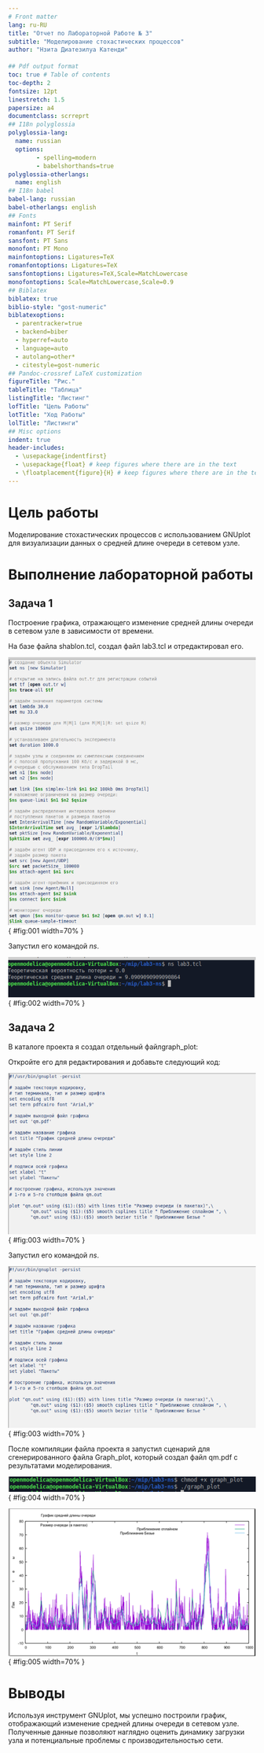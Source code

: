 ```yaml
---
# Front matter
lang: ru-RU
title: "Отчет по Лабораторной Работе № 3"
subtitle: "Моделирование стохастических процессов"
author: "Нзита Диатезилуа Катенди"

## Pdf output format
toc: true # Table of contents
toc-depth: 2
fontsize: 12pt
linestretch: 1.5
papersize: a4
documentclass: scrreprt
## I18n polyglossia
polyglossia-lang:
  name: russian
  options:
        - spelling=modern
        - babelshorthands=true
polyglossia-otherlangs:
  name: english
## I18n babel
babel-lang: russian
babel-otherlangs: english
## Fonts
mainfont: PT Serif
romanfont: PT Serif
sansfont: PT Sans
monofont: PT Mono
mainfontoptions: Ligatures=TeX
romanfontoptions: Ligatures=TeX
sansfontoptions: Ligatures=TeX,Scale=MatchLowercase
monofontoptions: Scale=MatchLowercase,Scale=0.9
## Biblatex
biblatex: true
biblio-style: "gost-numeric"
biblatexoptions:
  - parentracker=true
  - backend=biber
  - hyperref=auto
  - language=auto
  - autolang=other*
  - citestyle=gost-numeric
## Pandoc-crossref LaTeX customization
figureTitle: "Рис."
tableTitle: "Таблица"
listingTitle: "Листинг"
lofTitle: "Цель Работы"
lotTitle: "Ход Работы"
lolTitle: "Листинги"
## Misc options
indent: true
header-includes:
  - \usepackage{indentfirst}
  - \usepackage{float} # keep figures where there are in the text
  - \floatplacement{figure}{H} # keep figures where there are in the text
---
```


# Цель работы
 
 Моделирование стохастических процессов с использованием GNUplot для визуализации данных о средней длине очереди в сетевом узле.

# Выполнение лабораторной работы


## Задача 1

 Построение графика, отражающего изменение средней длины очереди в сетевом узле в зависимости от времени.

На базе файла shablon.tcl, создал файл lab3.tcl и отредактировал его.

![Редактирование файла lab3.tcl](image/image1.png){ #fig:001 width=70% }

Запустил его командой $ns$.

![Запуск симулятора lab3.tcl](image/image2.png){ #fig:002 width=70% }


## Задача 2

В каталоге проекта я создал отдельный файлgraph_plot:

Откройте его для редактирования и добавьте следующий код:

![Редактирование файла graph_plot](image/image3.png){ #fig:003 width=70% }

Запустил его командой $ns$.

![Запуск симулятора lab3.tcl](image/image3.png){ #fig:003 width=70% }

После компиляции файла проекта я запустил сценарий для сгенерированного файла Graph_plot, который создал файл qm.pdf с результатами моделирования.

![Запуск симулятора graph_plot](image/image4.png){ #fig:004 width=70% }

![Результаты моделирования](image/image5.png){ #fig:005 width=70% }


# Выводы

 Используя инструмент GNUplot, мы успешно построили график, отображающий изменение средней длины очереди в сетевом узле. Полученные данные позволяют наглядно оценить динамику загрузки узла и потенциальные проблемы с производительностью сети.